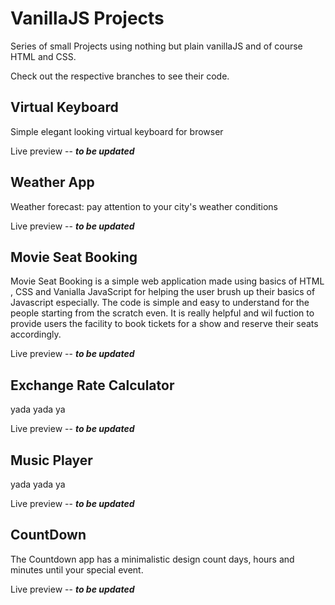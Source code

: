 # VanillaJS Projects

Series of small Projects using nothing but plain vanillaJS and of course HTML and CSS.

Check out the respective branches to see their code.

## Virtual Keyboard

Simple elegant looking virtual keyboard for browser

Live preview -- ***to be updated***

## Weather App

Weather forecast: pay attention to your city's weather conditions

Live preview -- ***to be updated***

## Movie Seat Booking

 Movie Seat Booking is a simple web application made using basics of HTML , CSS and Vanialla JavaScript 
 for helping the user brush up their basics of Javascript especially. The code is simple and easy to understand 
 for the people starting from the scratch even.
 It is really helpful and wil fuction to provide users the facility to book tickets for a show and reserve their 
 seats accordingly.

Live preview -- ***to be updated***

## Exchange Rate Calculator

yada yada ya

Live preview -- ***to be updated***

## Music Player

yada yada ya

Live preview -- ***to be updated***

## CountDown

The Countdown app has a minimalistic design count days, hours and minutes until your special event.

Live preview -- ***to be updated***
